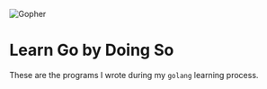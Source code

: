![Gopher](http://www.golang.ca/golang.sh-600x600.png)

# Learn Go by Doing So

These are the programs I wrote during my `golang` learning process.
